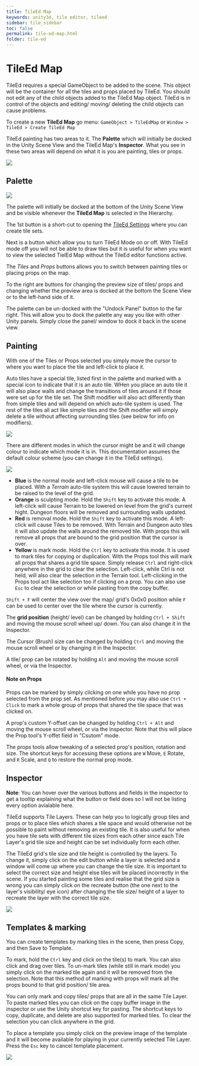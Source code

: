 ```yaml
---
title: TileEd Map
keywords: unity3d, tile editor, tileed
sidebar: tile_sidebar
toc: false
permalink: tile-ed-map.html
folder: tile-ed
---
```


TileEd Map
==========

TileEd requires a special GameObject to be added to the scene. This object will be the container for all the tiles and props placed by TileEd. You should not edit any of the child objects added to the TileEd Map object. TileEd is in control of the objects and editing/ moving/ deleting the child objects can cause problems.

To create a new **TileEd Map** go menu: `GameObject > TileEdMap` or `Window > TileEd > Create TileEd Map`

TileEd painting has two areas to it. The **Palette** which will initially be docked in the Unity Scene View and the TileEd Map's **Inspector**. What you see in these two areas will depend on what it is you are painting, tiles or props.

![](/img/tile-ed/07.png)

Palette
-------

![](/img/tile-ed/08.png)

The palette will initially be docked at the bottom of the Unity Scene View and be visible whenever the **TileEd Map** is selected in the Hierarchy.

The 1st button is a short-cut to opening the [TileEd Settings](tile-ed-setup.html) where you can create tile sets.

Next is a button which allow you to turn TileEd Mode on or off. With TileEd mode off you will not be able to draw tiles but it is useful for when you want to view the selected TielEd Map without the TileEd editor functions active.

The *Tiles* and *Props* buttons allows you to switch between painting tiles or placing props on the map.

To the right are buttons for changing the preview size of tiles/ props and changing whether the preview area is docked at the bottom the Scene View or to the left-hand side of it.

The palette can be un-docked with the "Undock Panel" button to the far right. This will allow you to dock the palette any way you like with other Unity panels. Simply close the panel/ window to dock it back in the scene view.

Painting
--------

With one of the Tiles or Props selected you simply move the cursor to where you want to place the tile and left-click to place it.

Auto tiles have a special tile, listed first in the palette and marked with a special icon to indicate that it is an auto tile. WHen you place an auto tile it will also place walls and change the transitions of tiles around it if those were set up for the tile set. The Shift modifier will also act differently than from simple tiles and will depend on which auto-tile system is used. The rest of the tiles all act like simple tiles and the Shift modifier will simply delete a tile without affecting surrounding tiles (see below for info on modifiers).

![](/img/tile-ed/09.png)

There are different modes in which the cursor might be and it will change colour to indicate which mode it is in. This documentation assumes the default colour scheme (you can change it in the TileEd settings).

![](/img/tile-ed/10.png)

- **Blue** is the normal mode and left-click mouse will cause a tile to be placed. With a *Terrain* auto-tile system this will cause lowered terrain to be raised to the level of the grid.
- **Orange** is sculpting mode. Hold the `Shift` key to activate this mode. A left-click will cause Terrain to be lowered on level from the grid's current hight. Dungeon floors will be removed and surrounding walls updated.
- **Red** is removal mode. Hold the `Shift` key to activate this mode. A left-click will cause Tiles to be removed. With Terrain and Dungeon auto tiles it will also update the walls around the removed tile. With props this will remove all props that are bound to the grid position that the cursor is over.
- **Yellow** is mark mode. Hold the `Ctrl` key to activate this mode. It is used to mark tiles for copying or duplication. With the Props tool this will mark all props that shares a grid tile space. Simply release `Ctrl` and right-click anywhere in the grid to clear the selection. Left-click, while Ctrl is not held, will also clear the selection in the Terrain tool. Left-clicking in the Props tool act like selection too if clicking on a prop. You can also use `Esc` to clear the selection or while pasting from the copy buffer.

`Shift + F` will center the view over the map/ grid's 0x0x0 position while `F` can be used to center over the tile where the cursor is currently.

The **grid position** (height/ level) can be changed by holding `Ctrl + Shift` and moving the mouse scroll wheel up/ down. You can also change it in the Inspector.

The Cursor (Brush) size can be changed by holding `Ctrl` and moving the mouse scroll wheel or by changing it in the Inspector.

A tile/ prop can be rotated by holding `Alt` and moving the mouse scroll wheel, or via the Inspector.

#### Note on Props

Props can be marked by simply clicking on one while you have no prop selected from the prop set. As mentioned before you may also use `Ctrl + Click` to mark a whole group of props that shared the tile space that was clicked on.

A prop's custom Y-offset can be changed by holding `Ctrl + Alt` and moving the mouse scroll wheel, or via the Inspector. Note that this will place the Prop tool's Y-offet field in "Csutom" mode.

The props tools allow tweaking of a selected prop's position, rotation and size. The shortcut keys for accessing these options are `W` Move, `E` Rotate, and `R` Scale, and `Q` to restore the normal prop mode. 

Inspector
---------

**Note**: You can hover over the various buttons and fields in the inspector to get a tooltip explaining what the button or field does so I will not be listing every option avialable here.

TileEd supports Tile Layers. These can help you to logically group tiles and props or to place tiles which shares a tile space and would otherwise not be possible to paint without removing an existing tile. It is also useful for when you have tile sets with different tile sizes from each other since each Tile Layer's grid tile size and height can be set individually form each other.

The TileEd grid's tile size and tile height is controlled by the layers. To change it, simply click on the edit button while a layer is selected and a window will come up where you can change the tile size. It is important to select the correct size and height else tiles will be placed incorrectly in the scene. If you started painting some tiles and realise that the grid size is wrong you can simply click on the recreate button (the one next to the layer's visibility/ eye icon) after changing the tile size/ height of a layer to recreate the layer with the correct tile size.

![](/img/tile-ed/11.png)

Templates & marking
-------------------

You can create templates by marking tiles in the scene, then press Copy, and then Save to Template.

To mark, hold the `Ctrl` key and click on the tile(s) to mark. You can also click and drag over tiles. To un-mark tiles (while still in mark mode) you simply click on the marked tile again and it will be removed from the selection. Note that this method of marking with props will mark all the props bound to that grid position/ tile area.

You can only mark and copy tiles/ props that are all in the same Tile Layer. To paste marked tiles you can click on the copy buffer image in the inspector or use the Unity shortcut key for pasting. The shortcut keys to copy, duplicate, and delete are also supported for marked tiles. To clear the selection you can click anywhere in the grid.

To place a template you simply click on the preview image of the template and it will become available for playing in your currently selected Tile Layer. Press the `Esc` key to cancel template placement.

![](/img/tile-ed/12.png)